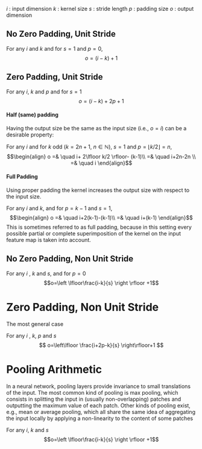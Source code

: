 $i$ : input dimension
$k$ : kernel size
$s$ : stride length
$p$ : padding size
$o$ : output dimension 
## No Zero Padding, Unit Stride
For any $i$ and $k$ and for $s=1$ and $p=0$,
$$o=(i-k)+1$$
## Zero Padding, Unit Stride
For any $i$, $k$ and $p$ and for $s=1$ 
$$o=(i-k)+2p+1$$
#### Half (same) padding
Having the output size be the same as the input size (i.e., $o = i$) can be a desirable property:

For any $i$ and for $k$ odd ($k = 2n+1$, $n \in \mathbb{N}$), $s=1$ and $p=\lfloor k/2\rfloor=n$,
$$\begin{align} 
o =& \quad i+ 2\lfloor k/2 \rfloor- (k-1)\\
 =& \quad i+2n-2n \\
 =& \quad i
\end{align}$$
#### Full Padding
Using proper padding the kernel increases the output size with respect to the input size.

For any $i$ and $k$, and for $p=k−1$ and $s=1$,
$$\begin{align}
o =& \quad i+2(k-1)-(k-1)\\
=& \quad i+(k-1)
\end{align}$$
This is sometimes referred to as full padding, because in this setting every possible partial or complete superimposition of the kernel on the input feature map is taken into account.

## No Zero Padding, Non Unit Stride
For any $i$ , $k$ and $s$, and for $p=0$
$$o=\left \lfloor\frac{i-k}{s} \right \rfloor +1$$
# Zero Padding, Non Unit Stride
The most general case

For any $i$ , $k$, $p$ and $s$
$$
o=\left\lfloor \frac{i+2p-k}{s} \right\rfloor+1
$$
# Pooling Arithmetic
In a neural network, pooling layers provide invariance to small translations of the input. The most common kind of pooling is max pooling, which consists in splitting the input in (usually non-overlapping) patches and outputting the maximum value of each patch. Other kinds of pooling exist, e.g., mean or average pooling, which all share the same idea of aggregating the input locally by applying a non-linearity to the content of some patches

For any $i$, $k$ and $s$
$$o=\left \lfloor\frac{i-k}{s} \right \rfloor +1$$


